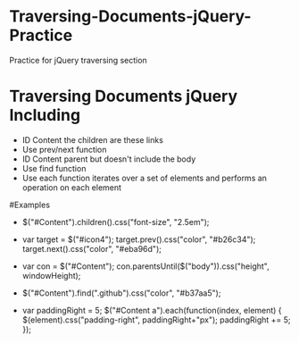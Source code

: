 # Traversing-Documents-jQuery-Practice
Practice for jQuery traversing section

# Traversing Documents jQuery Including

- ID Content the children are these links
- Use prev/next function
- ID Content parent but doesn't include the body
- Use find function
- Use each function iterates over a set of elements and performs an operation on each element 


#Examples

- $("#Content").children().css("font-size", "2.5em");

- var target = $("#icon4");
  target.prev().css("color", "#b26c34");
  target.next().css("color", "#eba96d");

- var con = $("#Content");
  con.parentsUntil($("body")).css("height", windowHeight);

- $("#Content").find(".github").css("color", "#b37aa5"); 

- var paddingRight = 5;
  $("#Content a").each(function(index, element) {
  	$(element).css("padding-right", paddingRight+"px");
  	paddingRight += 5;
  }); 
